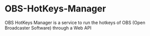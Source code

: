 # OBS-HotKeys-Manager
OBS HotKeys Manager is a service to run the hotkeys of OBS (Open Broadcaster Software) through a Web API
